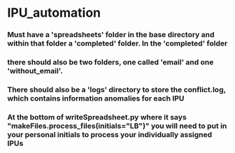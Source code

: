 # IPU_automation

### Must have a 'spreadsheets' folder in the base directory and within that folder a 'completed' folder. In the 'completed' folder
### there should also be two folders, one called 'email' and one 'without_email'.

### There should also be a 'logs' directory to store the conflict.log, which contains information anomalies for each IPU

### At the bottom of writeSpreadsheet.py where it says "makeFiles.process_files(initials="LB")" you will need to put in your personal initials to process your individually assigned IPUs
